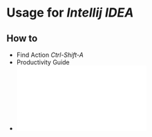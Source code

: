 # Usage for *Intellij IDEA*

## How to 

- Find Action *Ctrl-Shift-A*
- Productivity Guide
- ![Default keymap reference](IntelliJIDEA_ReferenceCard.pdf)
